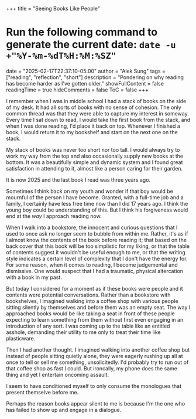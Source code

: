 +++
title = "Seeing Books Like People"
# Run the following command to generate the current date: `date -u +"%Y-%m-%dT%H:%M:%SZ"`
date = "2025-02-17T22:37:10-05:00"
author = "Alek Sung"
tags = ["reading", "reflection", "short"]
description = "Pondering on why reading has become harder as I've gotten older."
showFullContent = false
readingTime = true
hideComments = false
ToC = false
+++

I remember when I was in middle school I had a stack of books on the side of my desk. It had all sorts of books with no sense of cohesion. The only common thread was that they were able to capture my interest in someway. Every time I sat down to read, I would take the first book from the stack, and when I was done reading, I'd place it back on top. Whenever I finished a book, I would return it to my bookshelf and start on the next one on the stack.

My stack of books was never too short nor too tall. I would always try to work my way from the top and also occasionally supply new books at the bottom. It was a beautifully simple and dynamic system and I found great satisfaction in attending to it, almost like a person caring for their garden.

It is now 2025 and the last book I read was three years ago.

Sometimes I think back on my youth and wonder if that boy would be mournful of the person I have become. Granted, with a full-time job and a family, I certainly have less free time now than I did 17 years ago. I think the young boy could be understanding of this. But I think his forgiveness would end at the _way_ I approach reading now.

When I walk into a bookstore, the innocent and curious questions that I used to once ask no longer seem to bubble from within me. Rather, it's as if I almost know the contents of the book before reading it; that based on the back cover that this book will be too simplistic for my liking, or that the table of contents suggest it wouldn't be useful enough to me, or that the writing style indicates a certain level of complexity that I don't have the energy for. For some reason, when it comes to reading, I become judgemental and dismissive. One would suspect that I had a traumatic, physical altercation with a book in my past.

But today I considered for a moment as if these books were people and it contents were potential conversations. Rather than a bookstore with bookshelves, I imagined walking into a coffee shop with various people sitting silently by themselves and before them was an empty seat. The way I approached books would be like taking a seat in front of these people expecting to learn something from them without first even engaging in an introduction of any sort. I was coming up to the table like an entitled asshole, demanding their utility to me only to treat their time like plasticware.

Then I had another thought. I imagined walking into another coffee shop but instead of people sitting quietly alone, they were eagerly rushing up all at once to tell or sell me something, unsolicitedly. I'd probably try to run out of that coffee shop as fast I could. But ironcally, my phone does the same thing and yet I entertain oncoming assault.

I seem to have conditioned myself to only consume the monologues that present themselve before me.

Perhaps the reason books appear silent to me is because I'm the one who has failed to show up and engage in a dialogue.

